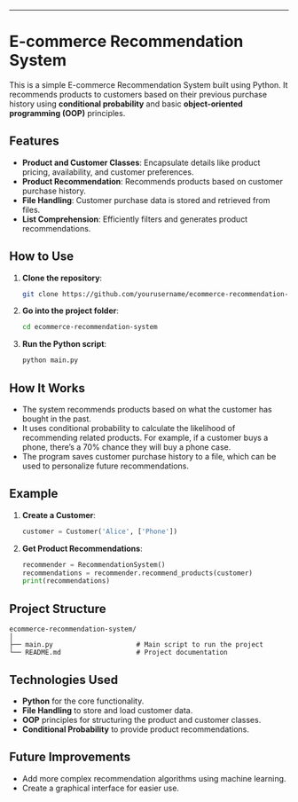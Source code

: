 ---

# **E-commerce Recommendation System**

This is a simple E-commerce Recommendation System built using Python. It recommends products to customers based on their previous purchase history using **conditional probability** and basic **object-oriented programming (OOP)** principles.

## **Features**
- **Product and Customer Classes**: Encapsulate details like product pricing, availability, and customer preferences.
- **Product Recommendation**: Recommends products based on customer purchase history.
- **File Handling**: Customer purchase data is stored and retrieved from files.
- **List Comprehension**: Efficiently filters and generates product recommendations.

## **How to Use**

1. **Clone the repository**:
   ```bash
   git clone https://github.com/yourusername/ecommerce-recommendation-system.git
   ```

2. **Go into the project folder**:
   ```bash
   cd ecommerce-recommendation-system
   ```

3. **Run the Python script**:
   ```bash
   python main.py
   ```

## **How It Works**

- The system recommends products based on what the customer has bought in the past.
- It uses conditional probability to calculate the likelihood of recommending related products. For example, if a customer buys a phone, there’s a 70% chance they will buy a phone case.
- The program saves customer purchase history to a file, which can be used to personalize future recommendations.

## **Example**

1. **Create a Customer**:
   ```python
   customer = Customer('Alice', ['Phone'])
   ```

2. **Get Product Recommendations**:
   ```python
   recommender = RecommendationSystem()
   recommendations = recommender.recommend_products(customer)
   print(recommendations)
   ```

## **Project Structure**

```
ecommerce-recommendation-system/
│
├── main.py                     # Main script to run the project
└── README.md                   # Project documentation
```

## **Technologies Used**
- **Python** for the core functionality.
- **File Handling** to store and load customer data.
- **OOP** principles for structuring the product and customer classes.
- **Conditional Probability** to provide product recommendations.

## **Future Improvements**
- Add more complex recommendation algorithms using machine learning.
- Create a graphical interface for easier use.
